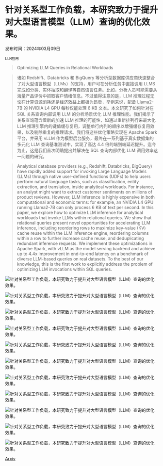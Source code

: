 # 针对关系型工作负载，本研究致力于提升对大型语言模型（LLM）查询的优化效果。

发布时间：2024年03月09日

`LLM应用`

> Optimizing LLM Queries in Relational Workloads

> 诸如 Redshift、Databricks 和 BigQuery 等分析型数据库供应商快速整合了对大型语言模型（LLMs）的支持，用户可在分析任务中直接调用 LLMS 完成如分类、实体抽取和翻译等自然语言任务。比如，分析人员可能需要从海量产品评价中抓取客户情绪信息。不过值得注意的是，LLM 推理过程无论在计算资源消耗还是经济效益上都极为昂贵，举例来说，配备 Llama2-7B 的 NVIDIA L4 GPU 每秒仅能处理 6 KB 文本。本文研究了如何针对在 SQL 关系查询内部调用 LLM 的分析场景优化 LLM 推理性能。我们揭示了关系查询蕴含着新的加速 LLM 推理的可能性，如通过重新排列行来最大化 LLM 推理引擎内的键值缓存复用，调整单行内列的顺序以增强缓存复用效果，以及剔除重复的推理请求。我们将这些优化策略实现在 Apache Spark 平台，并采用 vLLM 作为模型后台服务，最终在一系列基于真实数据集的多元化 LLM 查询基准测试中，实现了高达 4.4 倍的端到端延迟提升。迄今为止，这是我们首次明确提出并解决在 SQL 查询内部优化 LLM 调用效率这一问题的研究。

> Analytical database providers (e.g., Redshift, Databricks, BigQuery) have rapidly added support for invoking Large Language Models (LLMs) through native user-defined functions (UDFs) to help users perform natural language tasks, such as classification, entity extraction, and translation, inside analytical workloads. For instance, an analyst might want to extract customer sentiments on millions of product reviews. However, LLM inference is highly expensive in both computational and economic terms: for example, an NVIDIA L4 GPU running Llama2-7B can only process 6 KB of text per second. In this paper, we explore how to optimize LLM inference for analytical workloads that invoke LLMs within relational queries. We show that relational queries present novel opportunities for accelerating LLM inference, including reordering rows to maximize key-value (KV) cache reuse within the LLM inference engine, reordering columns within a row to further increase cache reuse, and deduplicating redundant inference requests. We implement these optimizations in Apache Spark, with vLLM as the model serving backend and achieve up to 4.4x improvement in end-to-end latency on a benchmark of diverse LLM-based queries on real datasets. To the best of our knowledge, this is the first work to explicitly address the problem of optimizing LLM invocations within SQL queries.

![针对关系型工作负载，本研究致力于提升对大型语言模型（LLM）查询的优化效果。](../../../paper_images/2403.05821/x1.png)

![针对关系型工作负载，本研究致力于提升对大型语言模型（LLM）查询的优化效果。](../../../paper_images/2403.05821/x2.png)

![针对关系型工作负载，本研究致力于提升对大型语言模型（LLM）查询的优化效果。](../../../paper_images/2403.05821/x3.png)

![针对关系型工作负载，本研究致力于提升对大型语言模型（LLM）查询的优化效果。](../../../paper_images/2403.05821/x4.png)

![针对关系型工作负载，本研究致力于提升对大型语言模型（LLM）查询的优化效果。](../../../paper_images/2403.05821/cache_hit_rate_movies_pdf.png)

![针对关系型工作负载，本研究致力于提升对大型语言模型（LLM）查询的优化效果。](../../../paper_images/2403.05821/cache_hit_rate_products_pdf.png)

![针对关系型工作负载，本研究致力于提升对大型语言模型（LLM）查询的优化效果。](../../../paper_images/2403.05821/x5.png)

![针对关系型工作负载，本研究致力于提升对大型语言模型（LLM）查询的优化效果。](../../../paper_images/2403.05821/x6.png)

![针对关系型工作负载，本研究致力于提升对大型语言模型（LLM）查询的优化效果。](../../../paper_images/2403.05821/x7.png)

![针对关系型工作负载，本研究致力于提升对大型语言模型（LLM）查询的优化效果。](../../../paper_images/2403.05821/x8.png)

![针对关系型工作负载，本研究致力于提升对大型语言模型（LLM）查询的优化效果。](../../../paper_images/2403.05821/x9.png)

[Arxiv](https://arxiv.org/abs/2403.05821)